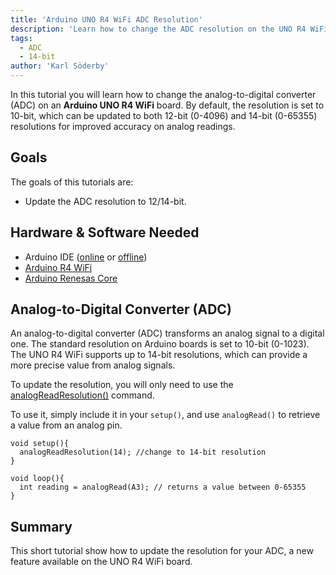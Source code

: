 ```yaml
---
title: 'Arduino UNO R4 WiFi ADC Resolution'
description: 'Learn how to change the ADC resolution on the UNO R4 WiFi.'
tags:
  - ADC
  - 14-bit
author: 'Karl Söderby'
---
```


In this tutorial you will learn how to change the analog-to-digital converter (ADC) on an **Arduino UNO R4 WiFi** board. By default, the resolution is set to 10-bit, which can be updated to both 12-bit (0-4096) and 14-bit (0-65355) resolutions for improved accuracy on analog readings.

## Goals

The goals of this tutorials are:

- Update the ADC resolution to 12/14-bit.

## Hardware & Software Needed

- Arduino IDE ([online](https://create.arduino.cc/) or [offline](https://www.arduino.cc/en/main/software))
- [Arduino R4 WiFi](https://store.arduino.cc/products/arduino-uno-r4-wifi)
- [Arduino Renesas Core](https://github.com/arduino/ArduinoCore-renesas)

## Analog-to-Digital Converter (ADC) 

An analog-to-digital converter (ADC) transforms an analog signal to a digital one. The standard resolution on Arduino boards is set to 10-bit (0-1023). The UNO R4 WiFi supports up to 14-bit resolutions, which can provide a more precise value from analog signals.

To update the resolution, you will only need to use the [analogReadResolution()](https://reference.arduino.cc/reference/en/language/functions/zero-due-mkr-family/analogreadresolution/) command.

To use it, simply include it in your `setup()`, and use `analogRead()` to retrieve a value from an analog pin.

```arduino
void setup(){
  analogReadResolution(14); //change to 14-bit resolution
}

void loop(){
  int reading = analogRead(A3); // returns a value between 0-65355
}
```

## Summary

This short tutorial show how to update the resolution for your ADC, a new feature available on the UNO R4 WiFi board.